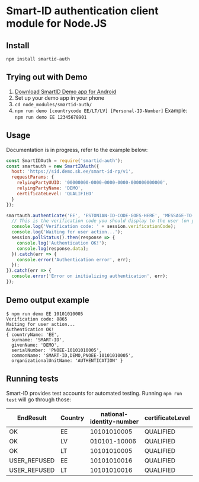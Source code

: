 # Smart-ID authentication client module for Node.JS

## Install
`npm install smartid-auth`

## Trying out with Demo
1. [Download SmartID Demo app for Android](https://play.google.com/store/apps/details?id=com.stagnationlab.sk&ah=a4HzglGscCO-V56s6FlAj3ty7Aw)
2. Set up your demo app in your phone
3. `cd node_modules/smartid-auth/`
4. `npm run demo [countrycode EE/LT/LV] [Personal-ID-Number]`
Example: `npm run demo EE 12345678901`

## Usage
Documentation is in progress, refer to the example below:

```javascript
const SmartIDAuth = require('smartid-auth');
const smartauth = new SmartIDAuth({
  host: 'https://sid.demo.sk.ee/smart-id-rp/v1',
  requestParams: {
    relyingPartyUUID: '00000000-0000-0000-0000-000000000000',
    relyingPartyName: 'DEMO',
    certificateLevel: 'QUALIFIED'
  }
});

smartauth.authenticate('EE', 'ESTONIAN-ID-CODE-GOES-HERE', 'MESSAGE-TO-DISPLAY-ON-PHONE-GOES-HERE').then(session => {
  // This is the verification code you should display to the user (on your site):
  console.log('Verification code: ' + session.verificationCode);
  console.log('Waiting for user action...');
  session.pollStatus().then(response => {
    console.log('Authentication OK!');
    console.log(response.data);
  }).catch(err => {
    console.error('Authentication error', err);
  });
}).catch(err => {
  console.error('Error on initializing authentication', err);
});
```

## Demo output example

```
$ npm run demo EE 10101010005
Verification code: 8865
Waiting for user action...
Authentication OK!
{ countryName: 'EE',
  surname: 'SMART-ID',
  givenName: 'DEMO',
  serialNumber: 'PNOEE-10101010005',
  commonName: 'SMART-ID,DEMO,PNOEE-10101010005',
  organizationalUnitName: 'AUTHENTICATION' }
```

## Running tests

Smart-ID provides test accounts for automated testing.
Running `npm run test` will go through those:

|  EndResult | Country | national-identity-number | certificateLevel |
|---|---|---|---|
| OK | EE | 10101010005  | QUALIFIED |
| OK | LV | 010101-10006 | QUALIFIED |
| OK | LT | 10101010005  | QUALIFIED |
| USER_REFUSED | EE | 10101010016 | QUALIFIED |
| USER_REFUSED | LT | 10101010016 | QUALIFIED |

